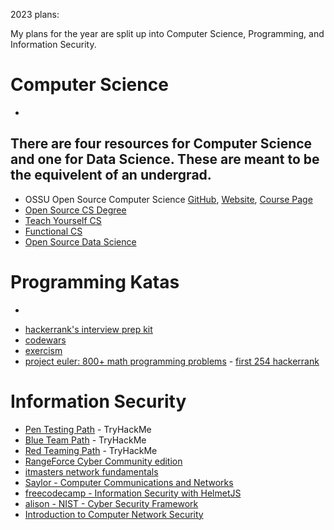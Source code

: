 2023 plans:

My plans for the year are split up into Computer Science, Programming, and Information Security.

# Computer Science
-
There are four resources for Computer Science and one for Data Science. These are meant to be the equivelent of an undergrad. 
-
* OSSU Open Source Computer Science [GitHub](https://github.com/ossu/computer-science), [Website](https://ossu.firebaseapp.com/#/), [Course Page](https://ossu.thinkific.com/courses/computer-science-v7)
* [Open Source CS Degree](https://github.com/mvillaloboz/open-source-cs-degree)
* [Teach Yourself CS](https://teachyourselfcs.com/)
* [Functional CS](https://functionalcs.github.io/curriculum/)
* [Open Source Data Science](https://github.com/datasciencemasters/go)

# Programming Katas
-
* [hackerrank's interview prep kit](https://www.hackerrank.com/interview/interview-preparation-kit)
* [codewars](https://www.codewars.com)
* [exercism](https://exercism.org/tracks)
* [project euler: 800+ math programming problems]() - [first 254 hackerrank](https://www.hackerrank.com/contests/projecteuler/challenges)

# Information Security

* [Pen Testing Path](https://tryhackme.com/path-action/pentesting/join) - TryHackMe
* [Blue Team Path](https://tryhackme.com/path-action/blueteam/join) - TryHackMe
* [Red Teaming Path](https://tryhackme.com/path-action/redteaming/join) - TryHackMe
* [RangeForce Cyber Community edition](https://go.rangeforce.com/community-edition-registration)
* [itmasters network fundamentals](https://itmasters.edu.au/free-short-course-computer-network-fundamentals/)
* [Saylor - Computer Communications and Networks](https://learn.saylor.org/course/view.php?id=84)
* [freecodecamp - Information Security with HelmetJS](https://www.freecodecamp.org/learn/information-security/)
* [alison - NIST - Cyber Security Framework](https://alison.com/course/nist-cyber-security-framework-csf-foundation)
* [Introduction to Computer Network Security](https://alison.com/course/introduction-to-computer-network-security-revised)



